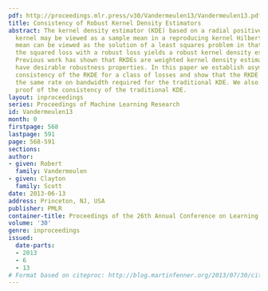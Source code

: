 ```yaml
---
pdf: http://proceedings.mlr.press/v30/Vandermeulen13/Vandermeulen13.pdf
title: Consistency of Robust Kernel Density Estimators
abstract: The kernel density estimator (KDE) based on a radial positive-semidefinite
  kernel may be viewed as a sample mean in a reproducing kernel Hilbert space. This
  mean can be viewed as the solution of a least squares problem in that space. Replacing
  the squared loss with a robust loss yields a robust kernel density estimator (RKDE).
  Previous work has shown that RKDEs are weighted kernel density estimators which
  have desirable robustness properties. In this paper we establish asymptotic L^1
  consistency of the RKDE for a class of losses and show that the RKDE converges with
  the same rate on bandwidth required for the traditional KDE. We also present a novel
  proof of the consistency of the traditional KDE.
layout: inproceedings
series: Proceedings of Machine Learning Research
id: Vandermeulen13
month: 0
firstpage: 568
lastpage: 591
page: 568-591
sections: 
author:
- given: Robert
  family: Vandermeulen
- given: Clayton
  family: Scott
date: 2013-06-13
address: Princeton, NJ, USA
publisher: PMLR
container-title: Proceedings of the 26th Annual Conference on Learning Theory
volume: '30'
genre: inproceedings
issued:
  date-parts:
  - 2013
  - 6
  - 13
# Format based on citeproc: http://blog.martinfenner.org/2013/07/30/citeproc-yaml-for-bibliographies/
---
```

